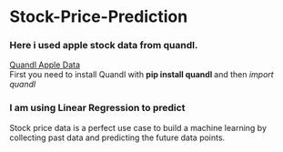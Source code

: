 # Stock-Price-Prediction
### Here i used apple stock data from quandl.<br>
<a href="https://www.quandl.com/data/EOD/AAPL-Apple-Inc-AAPL-Stock-Prices-Dividends-and-Splits"> Quandl Apple Data </a> <br>
First you need to install Quandl with 
<b> pip install quandl </b>
and then <i> import quandl </i>
### I am using Linear Regression to predict 
Stock price data is a perfect use case to build a machine learning by collecting past data and predicting the future data points.
